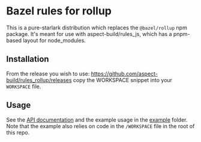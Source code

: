 # Bazel rules for rollup

This is a pure-starlark distribution which replaces the `@bazel/rollup` npm package.
It's meant for use with aspect-build/rules_js, which has a pnpm-based layout for node_modules.

## Installation

From the release you wish to use:
<https://github.com/aspect-build/rules_rollup/releases>
copy the WORKSPACE snippet into your `WORKSPACE` file.

## Usage

See the [API documentation](./docs/rollup.md) and the example usage in the [example](https://github.com/aspect-build/rules_rollup/tree/main/example/) folder.
Note that the example also relies on code in the `/WORKSPACE` file in the root of this repo.
